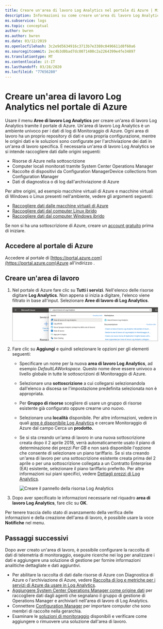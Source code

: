 ```yaml
---
title: Creare un'area di lavoro Log Analytics nel portale di Azure | Microsoft Docs
description: Informazioni su come creare un'area di lavoro Log Analytics per abilitare soluzioni di gestione e la raccolta dei dati dagli ambienti cloud e locali nel portale di Azure.
ms.subservice: logs
ms.topic: conceptual
author: bwren
ms.author: bwren
ms.date: 03/12/2019
ms.openlocfilehash: 3c2e9d5634916c3713b7e3380c0496611d8f60a6
ms.sourcegitcommit: 2ec4b3d0bad7dc0071400c2a2264399e4fe34897
ms.translationtype: MT
ms.contentlocale: it-IT
ms.lasthandoff: 03/28/2020
ms.locfileid: "77656280"
---
```

# <a name="create-a-log-analytics-workspace-in-the-azure-portal"></a>Creare un'area di lavoro Log Analytics nel portale di Azure
Usare il menu **Aree di lavoro Log Analytics** per creare un'area di lavoro Log Analytics tramite il portale di Azure. Un'area di lavoro Log Analytics è un ambiente univoco per i dati di log di Monitoraggio di Azure. Ogni area di lavoro ha un proprio repository di dati e una propria configurazione, mentre le origini dati e le soluzioni sono configurate per l'archiviazione dei dati in un'area di lavoro specifica. È necessaria un'area di lavoro Log Analytics se si intende raccogliere dati dalle origini seguenti:

* Risorse di Azure nella sottoscrizione
* Computer locali monitorati tramite System Center Operations Manager
* Raccolte di dispositivi da Configuration ManagerDevice collections from Configuration Manager 
* Dati di diagnostica o di log dall'archiviazione di Azure

Per altre origini, ad esempio macchine virtuali di Azure e macchine virtuali di Windows o Linux presenti nell'ambiente, vedere gli argomenti seguenti:

*  [Raccogliere dati dalle macchine virtuali di Azure](../learn/quick-collect-azurevm.md) 
*  [Raccogliere dati dal computer Linux ibrido](../learn/quick-collect-linux-computer.md)
*  [Raccogliere dati dal computer Windows ibrido](quick-collect-windows-computer.md)

Se non si ha una sottoscrizione di Azure, creare un [account gratuito](https://azure.microsoft.com/free/?WT.mc_id=A261C142F) prima di iniziare.

## <a name="sign-in-to-azure-portal"></a>Accedere al portale di Azure
Accedere al portale di [https://portal.azure.com](https://portal.azure.com)Azure all'indirizzo . 

## <a name="create-a-workspace"></a>Creare un'area di lavoro
1. Nel portale di Azure fare clic su **Tutti i servizi**. Nell'elenco delle risorse digitare **Log Analytics**. Non appena si inizia a digitare, l'elenco viene filtrato in base all'input. Selezionare **Aree di lavoro di Log Analytics**.

    ![Portale di Azure](media/quick-create-workspace/azure-portal-01.png)
  
2. Fare clic su **Aggiungi** e quindi selezionare le opzioni per gli elementi seguenti:

   * Specificare un nome per la nuova **area di lavoro Log Analytics**, ad esempio *DefaultLAWorkspace*. Questo nome deve essere univoco a livello globale in tutte le sottoscrizioni di Monitoraggio di Azure.
   * Selezionare una **sottoscrizione** a cui collegarsi selezionandola dall'elenco a discesa se l'impostazione predefinita selezionata non è appropriata.
   * Per **Gruppo di risorse** scegliere di usare un gruppo di risorse esistente già configurato oppure crearne uno nuovo.  
   * Selezionare una **località** disponibile.  Per altre informazioni, vedere in quali [aree è disponibile Log Analytics](https://azure.microsoft.com/regions/services/) e cercare Monitoraggio di Azure dal campo Cerca un **prodotto.**  
   * Se si sta creando un'area di lavoro in una nuova sottoscrizione creata dopo il 2 aprile 2018, verrà automaticamente usato il piano di determinazione dei prezzi *Per GB* e non sarà disponibile l'opzione che consente di selezionare un piano tariffario.  Se si sta creando un'area di lavoro per una sottoscrizione esistente creata prima del 2 aprile o per una sottoscrizione collegata a un Contratto Enterprise (EA) esistente, selezionare il piano tariffario preferito.  Per altre informazioni sui piani specifici, vedere [Dettagli prezzi di Log Analytics](https://azure.microsoft.com/pricing/details/log-analytics/).

        ![Creare il pannello della risorsa Log Analytics](media/quick-create-workspace/create-loganalytics-workspace-02.png)  

3. Dopo aver specificato le informazioni necessarie nel riquadro **area di lavoro Log Analytics**, fare clic su **OK**.  

Per tenere traccia dello stato di avanzamento della verifica delle informazioni e della creazione dell'area di lavoro, è possibile usare la voce **Notifiche** nel menu. 

## <a name="next-steps"></a>Passaggi successivi
Dopo aver creato un'area di lavoro, è possibile configurare la raccolta di dati di telemetria di monitoraggio, eseguire ricerche nei log per analizzare i dati e aggiungere una soluzione di gestione per fornire informazioni analitiche dettagliate e dati aggiuntivi. 

* Per abilitare la raccolta di dati dalle risorse di Azure con Diagnostica di Azure o l'archiviazione di Azure, vedere [Raccolta di log e metriche per i servizi di Azure da usare in Log Analytics](../platform/collect-azure-metrics-logs.md).  
* [Aggiungere System Center Operations Manager come origine dati](../platform/om-agents.md) per raccogliere dati dagli agenti che segnalano il gruppo di gestione di Operations Manager e archiviarli nell'area di lavoro di Log Analytics. 
* Connettere [Configuration Manager](../platform/collect-sccm.md) per importare computer che sono membri di raccolte nella gerarchia.  
* Esaminare le [soluzioni di monitoraggio](../insights/solutions.md) disponibili e verificare come aggiungere o rimuovere una soluzione dall'area di lavoro.
